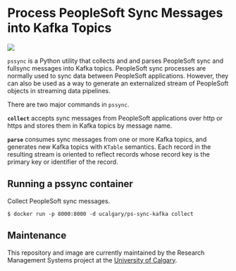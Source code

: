 # Process PeopleSoft Sync Messages into Kafka Topics

[![](https://images.microbadger.com/badges/image/ucalgary/ps-sync-kafka.svg)](https://microbadger.com/images/ucalgary/ps-sync-kafka)

`pssync` is a Python utility that collects and and parses PeopleSoft sync and fullsync messages into Kafka topics. PeopleSoft sync processes are normally used to sync data between PeopleSoft applications. However, they can also be used as a way to generate an externalized stream of PeopleSoft objects in streaming data pipelines.

There are two major commands in `pssync`.

**`collect`** accepts sync messages from PeopleSoft applications over http or https and stores them in Kafka topics by message name.

**`parse`** consumes sync messages from one or more Kafka topics, and generates new Kafka topics with `KTable` semantics. Each record in the resulting stream is oriented to reflect records whose record key is the primary key or identifier of the record.

## Running a pssync container

Collect PeopleSoft sync messages.

```
$ docker run -p 8000:8000 -d ucalgary/ps-sync-kafka collect
```

## Maintenance

This repository and image are currently maintained by the Research Management Systems project at the [University of Calgary](http://www.ucalgary.ca/).

